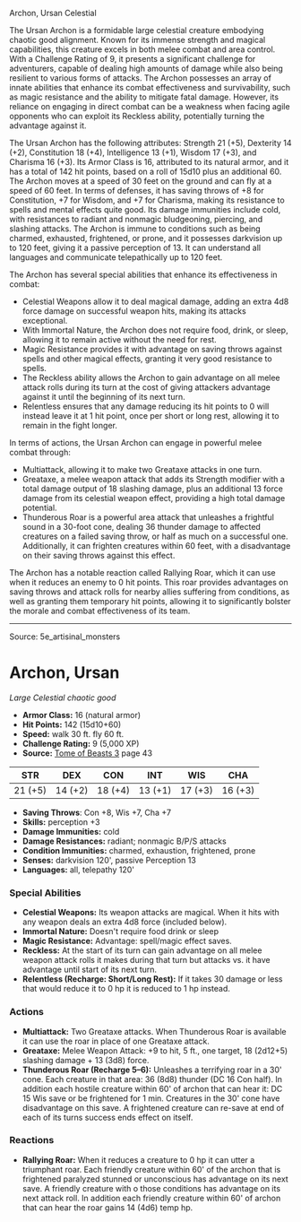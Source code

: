 <MonsterName/>Archon, Ursan</MonsterName>
<CreatureType/>Celestial</CreatureType>

<summary>The Ursan Archon is a formidable large celestial creature embodying chaotic good alignment. Known for its immense strength and magical capabilities, this creature excels in both melee combat and area control. With a Challenge Rating of 9, it presents a significant challenge for adventurers, capable of dealing high amounts of damage while also being resilient to various forms of attacks. The Archon possesses an array of innate abilities that enhance its combat effectiveness and survivability, such as magic resistance and the ability to mitigate fatal damage. However, its reliance on engaging in direct combat can be a weakness when facing agile opponents who can exploit its Reckless ability, potentially turning the advantage against it.</summary>

<detail>

The Ursan Archon has the following attributes: Strength 21 (+5), Dexterity 14 (+2), Constitution 18 (+4), Intelligence 13 (+1), Wisdom 17 (+3), and Charisma 16 (+3). Its Armor Class is 16, attributed to its natural armor, and it has a total of 142 hit points, based on a roll of 15d10 plus an additional 60. The Archon moves at a speed of 30 feet on the ground and can fly at a speed of 60 feet. In terms of defenses, it has saving throws of +8 for Constitution, +7 for Wisdom, and +7 for Charisma, making its resistance to spells and mental effects quite good. Its damage immunities include cold, with resistances to radiant and nonmagic bludgeoning, piercing, and slashing attacks. The Archon is immune to conditions such as being charmed, exhausted, frightened, or prone, and it possesses darkvision up to 120 feet, giving it a passive perception of 13. It can understand all languages and communicate telepathically up to 120 feet.

The Archon has several special abilities that enhance its effectiveness in combat: 

- Celestial Weapons allow it to deal magical damage, adding an extra 4d8 force damage on successful weapon hits, making its attacks exceptional.
- With Immortal Nature, the Archon does not require food, drink, or sleep, allowing it to remain active without the need for rest.
- Magic Resistance provides it with advantage on saving throws against spells and other magical effects, granting it very good resistance to spells.
- The Reckless ability allows the Archon to gain advantage on all melee attack rolls during its turn at the cost of giving attackers advantage against it until the beginning of its next turn.
- Relentless ensures that any damage reducing its hit points to 0 will instead leave it at 1 hit point, once per short or long rest, allowing it to remain in the fight longer.

In terms of actions, the Ursan Archon can engage in powerful melee combat through:

- Multiattack, allowing it to make two Greataxe attacks in one turn.
- Greataxe, a melee weapon attack that adds its Strength modifier with a total damage output of 18 slashing damage, plus an additional 13 force damage from its celestial weapon effect, providing a high total damage potential.
- Thunderous Roar is a powerful area attack that unleashes a frightful sound in a 30-foot cone, dealing 36 thunder damage to affected creatures on a failed saving throw, or half as much on a successful one. Additionally, it can frighten creatures within 60 feet, with a disadvantage on their saving throws against this effect.

The Archon has a notable reaction called Rallying Roar, which it can use when it reduces an enemy to 0 hit points. This roar provides advantages on saving throws and attack rolls for nearby allies suffering from conditions, as well as granting them temporary hit points, allowing it to significantly bolster the morale and combat effectiveness of its team.</detail>



---

Source: 5e_artisinal_monsters

# Archon, Ursan

*Large* *Celestial* *chaotic good*

- **Armor Class:** 16 (natural armor)
- **Hit Points:** 142 (15d10+60)
- **Speed:** walk 30 ft. fly 60 ft.
- **Challenge Rating:** 9 (5,000 XP)
- **Source:** [Tome of Beasts 3](https://koboldpress.com/kpstore/product/tome-of-beasts-3-for-5th-edition/) page 43

| STR | DEX | CON | INT | WIS | CHA |
| --- | --- | --- | --- | --- | --- |
| 21 (+5) | 14 (+2) | 18 (+4) | 13 (+1) | 17 (+3) | 16 (+3) |

- **Saving Throws**: Con +8, Wis +7, Cha +7
- **Skills:** perception +3
- **Damage Immunities:** cold
- **Damage Resistances:** radiant; nonmagic B/P/S attacks
- **Condition Immunities:** charmed, exhaustion, frightened, prone
- **Senses:** darkvision 120', passive Perception 13
- **Languages:** all, telepathy 120'

### Special Abilities

- **Celestial Weapons:** Its weapon attacks are magical. When it hits with any weapon deals an extra 4d8 force (included below).
- **Immortal Nature:** Doesn't require food drink or sleep
- **Magic Resistance:** Advantage: spell/magic effect saves.
- **Reckless:** At the start of its turn can gain advantage on all melee weapon attack rolls it makes during that turn but attacks vs. it have advantage until start of its next turn.
- **Relentless (Recharge: Short/Long Rest):** If it takes 30 damage or less that would reduce it to 0 hp it is reduced to 1 hp instead.

### Actions

- **Multiattack:** Two Greataxe attacks. When Thunderous Roar is available it can use the roar in place of one Greataxe attack.
- **Greataxe:** Melee Weapon Attack: +9 to hit, 5 ft., one target, 18 (2d12+5) slashing damage + 13 (3d8) force.
- **Thunderous Roar (Recharge 5–6):** Unleashes a terrifying roar in a 30' cone. Each creature in that area: 36 (8d8) thunder (DC 16 Con half). In addition each hostile creature within 60' of archon that can hear it: DC 15 Wis save or be frightened for 1 min. Creatures in the 30' cone have disadvantage on this save. A frightened creature can re-save at end of each of its turns success ends effect on itself.

### Reactions

- **Rallying Roar:** When it reduces a creature to 0 hp it can utter a triumphant roar. Each friendly creature within 60' of the archon that is frightened paralyzed stunned or unconscious has advantage on its next save. A friendly creature with o those conditions has advantage on its next attack roll. In addition each friendly creature within 60' of archon that can hear the roar gains 14 (4d6) temp hp.




